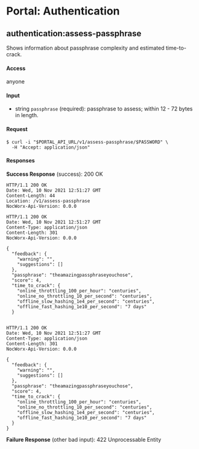 # Portal: Authentication

## authentication:assess-passphrase
Shows information about passphrase complexity and estimated time-to-crack.

#### Access
anyone

#### Input
- string `passphrase` (required): passphrase to assess; within 12 - 72 bytes in length.

#### Request
```
$ curl -i "$PORTAL_API_URL/v1/assess-passphrase/$PASSWORD" \
  -H "Accept: application/json"
```

#### Responses
**Success Response** (success): 200 OK
```
HTTP/1.1 200 OK
Date: Wed, 10 Nov 2021 12:51:27 GMT
Content-Length: 44
Location: /v1/assess-passphrase
NocWorx-Api-Version: 0.0.0

HTTP/1.1 200 OK
Date: Wed, 10 Nov 2021 12:51:27 GMT
Content-Type: application/json
Content-Length: 301
NocWorx-Api-Version: 0.0.0

{
  "feedback": {
    "warning": "",
    "suggestions": []
  },
  "passphrase": "theamazingpassphraseyouchose",
  "score": 4,
  "time_to_crack": {
    "online_throttling_100_per_hour": "centuries",
    "online_no_throttling_10_per_second": "centuries",
    "offline_slow_hashing_1e4_per_second": "centuries",
    "offline_fast_hashing_1e10_per_second": "7 days"
  }


HTTP/1.1 200 OK
Date: Wed, 10 Nov 2021 12:51:27 GMT
Content-Type: application/json
Content-Length: 301
NocWorx-Api-Version: 0.0.0

{
  "feedback": {
    "warning": "",
    "suggestions": []
  },
  "passphrase": "theamazingpassphraseyouchose",
  "score": 4,
  "time_to_crack": {
    "online_throttling_100_per_hour": "centuries",
    "online_no_throttling_10_per_second": "centuries",
    "offline_slow_hashing_1e4_per_second": "centuries",
    "offline_fast_hashing_1e10_per_second": "7 days"
  }
}
```

**Failure Response** (other bad input): 422 Unprocessable Entity
